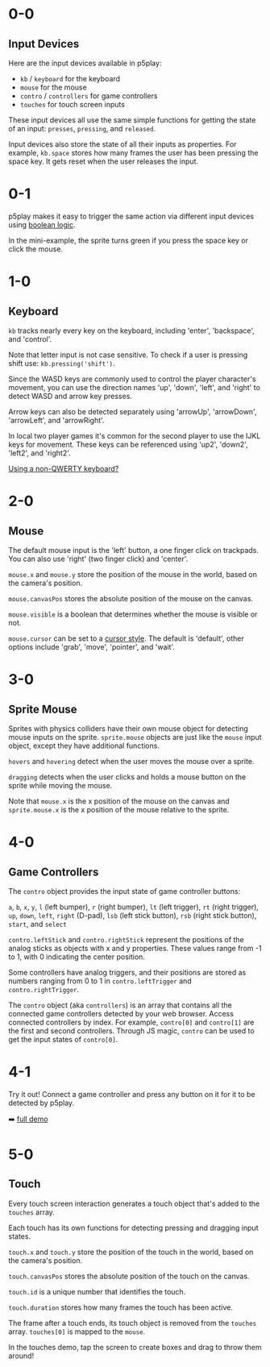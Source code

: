 # 0-0

## Input Devices

Here are the input devices available in p5play:

- `kb` / `keyboard` for the keyboard
- `mouse` for the mouse
- `contro` / `controllers` for game controllers
- `touches` for touch screen inputs

These input devices all use the same simple functions for getting the state of an input: `presses`, `pressing`, and `released`.

Input devices also store the state of all their inputs as properties. For example, `kb.space` stores how many frames the user has been pressing the space key. It gets reset when the user releases the input.

# 0-1

p5play makes it easy to trigger the same action via different input devices using [boolean logic](https://developer.mozilla.org/en-US/docs/Web/JavaScript/Reference/Operators/Logical_OR).

In the mini-example, the sprite turns green if you press the space key or click the mouse.

# 1-0

## Keyboard

`kb` tracks nearly every key on the keyboard, including 'enter', 'backspace', and 'control'.

Note that letter input is not case sensitive. To check if a user is pressing shift use: `kb.pressing('shift')`.

Since the WASD keys are commonly used to control the player character's movement, you can use the direction names 'up', 'down', 'left', and 'right' to detect WASD and arrow key presses.

Arrow keys can also be detected separately using 'arrowUp', 'arrowDown', 'arrowLeft', and 'arrowRight'.

In local two player games it's common for the second player to use the IJKL keys for movement. These keys can be referenced using 'up2', 'down2', 'left2', and 'right2'.

[Using a non-QWERTY keyboard?](https://github.com/quinton-ashley/p5play/wiki/FAQ#is-p5plays-kb-input-system-compatible-with-non-qwerty-keyboards)

# 2-0

## Mouse

The default mouse input is the 'left' button, a one finger click on trackpads. You can also use 'right' (two finger click) and 'center'.

`mouse.x` and `mouse.y` store the position of the mouse in the world, based on the camera's position.

`mouse.canvasPos` stores the absolute position of the mouse on the canvas.

`mouse.visible` is a boolean that determines whether the mouse is visible or not.

`mouse.cursor` can be set to a [cursor style](https://developer.mozilla.org/en-US/docs/Web/CSS/cursor). The default is 'default', other options include 'grab', 'move', 'pointer', and 'wait'.

# 3-0

## Sprite Mouse

Sprites with physics colliders have their own mouse object for detecting mouse inputs on the sprite.
`sprite.mouse` objects are just like the `mouse` input object, except they have additional functions.

`hovers` and `hovering` detect when the user moves the mouse over a sprite.

`dragging` detects when the user clicks and holds a mouse button on the sprite while moving the mouse.

Note that `mouse.x` is the x position of the mouse on the canvas and `sprite.mouse.x` is the x position of the mouse relative to the sprite.

# 4-0

## Game Controllers

The `contro` object provides the input state of game controller buttons:

`a`, `b`, `x`, `y`, `l` (left bumper), `r` (right bumper), `lt` (left trigger), `rt` (right trigger), `up`, `down`, `left`, `right` (D-pad), `lsb` (left stick button), `rsb` (right stick button), `start`, and `select`

`contro.leftStick` and `contro.rightStick` represent the positions of the analog sticks as objects with x and y properties. These values range from -1 to 1, with 0 indicating the center position.

Some controllers have analog triggers, and their positions are stored as numbers ranging from 0 to 1 in `contro.leftTrigger` and `contro.rightTrigger`.

The `contro` object (aka `controllers`) is an array that contains all the connected game controllers detected by your web browser. Access connected controllers by index. For example, `contro[0]` and `contro[1]` are the first and second controllers. Through JS magic, `contro` can be used to get the input states of `contro[0]`.

# 4-1

Try it out! Connect a game controller and press any button on it for it to be detected by p5play.

➡️ [full demo](https://openprocessing.org/sketch/2120550)

# 5-0

## Touch

Every touch screen interaction generates a touch object that's added to the `touches` array.

Each touch has its own functions for detecting pressing and dragging input states.

`touch.x` and `touch.y` store the position of the touch in the world, based on the camera's position.

`touch.canvasPos` stores the absolute position of the touch on the canvas.

`touch.id` is a unique number that identifies the touch.

`touch.duration` stores how many frames the touch has been active.

The frame after a touch ends, its touch object is removed from the `touches` array. `touches[0]` is mapped to the `mouse`.

In the touches demo, tap the screen to create boxes and drag to throw them around!
